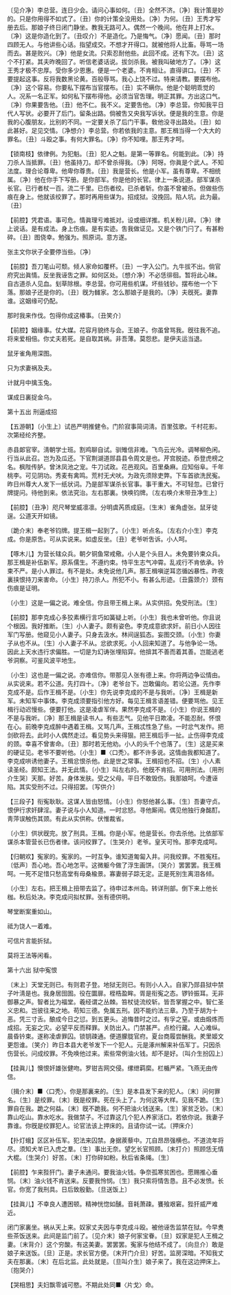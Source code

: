 <!-- { "loadSidebar": true } -->
〔见介净〕李总营。连日少会。请问心事如何。〔丑〕全然不济。〔净〕我计策是妙的。只是你用得不如式了。〔丑〕你的计策全没用处。〔净〕为何。〔丑〕王秀才写册去后。那娘子终日闭门静坐。教我无路可入。偶然一个晚间。他在井上打水。〔净〕这是你造化到了。〔丑叹介〕不是造化。乃是悔气。〔净〕愿闻。〔丑〕那时四顾无人。与他讲些心话。指望成交。不想才开得口。就被他将人比畜。辱骂一场而去。甚是败兴。〔净〕他是女流。只索忍耐他些。此回不成。还有下次。〔丑〕这个不打紧。其夫昨晚回了。听信老婆话说。拔剑杀我。被我叫破地方了。〔净〕这王秀才极不忠厚。受你多少恩惠。便是一个老婆。不肯相让。直得讲口。〔丑〕不要提起这事。反将我数黑论黄。百般辱骂。我心上饶不过。特来请教。要摆布他。〔净〕这个容易。你要私下摆布当官摆布。〔丑〕实不瞒你。他是个聪明乖觉的人。况系一名正军。如何私下摆布得他。必须当官吿理。明正其罪。方出这口气。〔净〕你果要吿他。〔丑〕他不仁。我不义。定要吿他。〔净〕李总营。你知我平日代人写状。必要开了后门。留条出路。倘被吿又央我写诉状。便是我的生意。你是我的心腹朋友。比别的不同。一定要关杀了后门干事。敎他没寻出路处。〔丑〕如此甚好。足见交情。〔净想介〕李总营。你若依我的主意。那王楫当得一个大大的罪名。〔丑〕斗殴之事。有何大罪名。〔净〕你不知哩。那王秀才呵。 

【锁南枝】依律例。为犯魁。〔丑〕犯人之魁。是第一等罪名。何能到此。〔净〕持刀杀人当抵罪。〔丑〕他虽持刀。却不曾杀得我。〔净〕阿呀。你眞是个武人。不知法度。理合论尊卑。他卑你尊贵。〔丑〕我是营长。他是小军。虽有尊卑。不相统属。〔净〕他在你手下写册。是你部军。你是他的长官。律上一条说道。部军谋杀长官。已行者杖一百。流二千里。已伤者绞。已杀者斩。你虽不曾被杀。但做些伤痕在身上。他就该绞罪了。那时再用些谋为。招成狱。没挽回。陷人坑。此为最。〔丑〕 

【前腔】凭君语。事可危。情眞理亏难抵对。设或细详推。机关粉儿碎。〔净〕律上说话。是有成法。身上伤痕。是有实迹。吿我做证见。又是个铁门闩了。有甚粉碎。〔丑〕图侥幸。勉强为。照原词。意方遂。

张主文你状子全要停当些。〔净〕 

【前腔】吾刀笔山可颓。倾人家命如覆杯。〔丑〕一字入公门。九牛拔不出。倘官府究出眞情。反坐我诬吿之罪。如何区处。〔想介净〕不必恁徘徊。暂将此心昧。自古道杀人见血。刬草除根。李总营。你可用些机谋。坏些钱钞。摆布他一个下落。那娘子还是你的。〔丑〕旣为雠家。怎么那娘子是我的。〔净〕夫旣死。妻靠谁。这姻缘可仍配。

那时我来作伐。包得你成这椿事。〔丑笑介〕 

【前腔】姻缘事。仗大媒。花容月貌终与会。王娘子。你虽曾骂我。旣往我不追。将来爱相倍。你丈夫若死。是自取其祸。非吾薄。莫怨悲。是伊夫运当退。

鼠牙雀角用深图。



只为求妻祸及夫。

计就月中擒玉兔。



谋成日裏捉金乌。 

第十五出
刑逼成招

【五游朝】〔小生上〕试邑严明推健令。门阶寂事简词淸。百里弦歌。千村花影。次第经纶齐整。

赤县郞官宰。淸朝学士班。割鸡聊自试。驯雉信非难。飞鸟云光冷。调琴柳色闲。行当从此召。岂为及瓜还。下官荆湖道郧县县令周文是也。芹宫脱迹。忝登虎榜之名。枫陛传胪。曾沐凤池之宠。牛刀试政。花邑观风。百里桑麻。应知俗阜。千年桃李。可见阴功。秀麦有禽鸣。荒村无犬吠。为政先须除吏弊。下车首欲洗民寃。昨日州尊大人发下一纸状词。乃是部军谋杀长官事。事干重大。不可轻忽。已曾行牌提问。待他到来。依法究治。左右那裏。快唤钧牌。〔左右唤介末带丑净生上〕 

【前腔】〔丑净〕咫尺琴堂威凛凛。分明虞芮质成庭。〔生末〕雀角虚张。鼠牙徒逞。公道天开如镜。

〔跪介末〕奉老爷钧牌。提王楫一起到了。〔小生〕听点名。〔左右介小生〕李克成。你是原吿。可从实说来。如虚反坐。〔丑〕老爷听吿诉。小人呵。 

【啄木儿】为营长辖众兵。朝夕铜鱼常戒儆。小人是个头目人。未免要钤束众兵。那王楫是补伍新军。原系儒生。不遵约束。恃平生志气冲霄。乱戎行不肯依承。钤束不严。是小人罪过。有不是处。未免说他几声。那王楫嗔逆耳恣循凶暴性。昨夜裏挟恨持刀来害命。〔小生〕持刀杀人。所犯不小。有甚么形迹。〔丑露颈介〕颈有伤痕是证明。

〔小生〕这是一偏之说。难全信。你且带王楫上来。从实供招。免受刑法。〔生〕 

【前腔】那李克成心多狡素横行言巧如簧疑上听。〔小生〕我也未曾听他。你且说个根因。我好推断。〔生〕小人妻子。颇有姿色。李克成意欲求奸。前日小人因往军门写册。他窥见小人妻子。只身去汲水。林间逞狐态。妄图交颈。〔小生〕你妻子从也不从。〔生〕小人妻子不从。忿欲求死。小人回来知道了。与他争论一场。因此上天水违行求偏胜。一切是为幻诪张埋陷穽。他揜其不善而着其善。岂能逃老爷洞察。可鉴风波平地生。

〔小生〕这也是一偏之说。亦难信你。带那见人张有德上来。你将两边争讼情由。从实说来。若不公道。先打四十。〔净〕老爷台下。岂敢偏向。若论公道。先作李克成不是。后作王楫不是。〔小生〕你先说李克成的不是与我听。〔净〕王楫是新军。未知军中事体。李克成须要指引他方好。每见王楫言语差错。便要骂他。见王楫行动迟慢些。便要打他。这是凌虐军伴。果然李克成不是。〔小生〕你说王楫的不是与我听。〔净〕那王楫是读书人。有些志气。见他平日欺凌。不能忍耐。怀恨在心。前晚李克成醉中遇着王楫。又骂几声。王楫忒性急了些。一时忿气发作。把剑砍将去。此时小人偶然走过。看见势头来得狠。把王楫后手一扯。止伤得李克成的颈。幸喜不曾害命。〔丑〕那时若无他劝。小人的头千个也落了。〔生〕这是买来的硬证见。老爷不要听他。〔小生〕■〈口秃〉。都不许多说。这情由我都知道了。李克成哄诱他妻子。王楫忿恨杀他。此是世之常事。王楫招也不招。〔生〕小人素读圣经。颇知王法。并无此情。〔小生〕叫左右的。他旣不肯招。可用刑法。〔用刑介生哭〕天那。好苦。身体发肤。受之父母。平日不敢毁伤。我那娘呵。今遭诬陷。其实受刑不过。只得招罢。〔写供介〕 

【三段子】衔寃耿耿。这谋人皆由怒情。〔小生〕你怒他甚么事。〔生〕吾妻守贞。恨伊行求奸肆淫。妻子说与小人知道。一时忿怒。寻他厮闹。偶见他独行身酩酊。靑萍误触伤其颈。有此从实供称。伏惟裁省。

〔小生〕供状旣完。放了刑具。王楫。你是小军。他是营长。你去杀他。比依部军谋杀本管营长已伤者律。该问绞罪了。〔生哭介〕老爷。皇天可怜。那李克成呵。 

【归朝欢】寃家的。寃家的。一时互争。谁知道匍匐入井。问我绞罪。不胜寃枉。〔低声〕吾心地。吾心地怎平。这微躯今做了浮生画饼。〔哭介〕罢罢罢。我王楫呵。一死不足惜只愁高堂有母桑楡景。寡妻弱子踪无定。正是死别生离泪各倾。

〔小生〕左右。把王楫上扭带去监了。待申过本州岛。转详刑部。倒下来上他长枷。秋后处决。李克成问拟杖罪。张有德供明。 

琴堂断案重如山。



祗为饶人一着难。

可信片言能折狱。



莫将王法等闲看。 

第十六出
狱中寃恨

〔末上〕天堂无则已。有则君子登。地狱无则已。有则小人入。自家乃郧县狱中禁子叶淸是也。我身居囹圄。役在圜扉。桎梏盈眸。胥是衔寃之态。锣铃振耳。无非御暴之声。智者比为福堂。羲经谓之丛棘。笞杖徒流绞斩。皆吾掌握之中。智仁圣义忠和。岂彼往来之地。苟知三德。免属五刑。因不能约法三章。乃至于胡为十恶。凭三寸舌。酿成今日之愆。到五更头。追悔昔时之过。有孚之窒。或由煅炼而成招。无妄之灾。必望平反而释罪。关防出入。门禁甚严。点检行藏。人心难纵。晨昏钤束。遂称凌虐罪囚。锁钥疎通。便道朦胧官府。夏台商履尝酬我。羑里姬文更怨谁。〔笑介〕昨日本县大老爷发下一个犯人。元是涿州解来补伍军丁。只因杀伤营长。问成绞罪。不免唤他过来。索些常例油火钱。却不是好。〔叫介生扮囚上〕 

【挂眞儿】懊恨奸雄张健吻。罗钳吉网交侵。缧绁羁縻。栏楯严紧。飞燕无由传信。

〔揖介末〕■〈口秃〉。你是那裏来的。〔生〕是本县发下来的犯人。〔末〕问何罪名。〔生〕是绞罪。〔末〕旣是绞罪。死在头上了。为何这等大样。见我不跪。〔生〕罪自在我。跪之何益。〔末〕旣不跪我。何不把油火钱送来。〔生〕家贫乏钞。〔末〕靠山吃山。靠水吃水。我做禁子。不过靠这几个犯人养家活口。若依你说。我妻子靠谁。你旣是绞罪犯人。论官法该上押床的。且请你试一试。〔押床介〕 

【扑灯蛾】区区补伍军。犯法来囚禁。身据蒺藜中。兀自昂昂强横也。不道流年将尽。须知犬羊已入虎之羣。〔生〕事出无奈。望乞长官照顾。〔末打介〕照顾恁无情大棍。〔生哭介〕好苦。〔末〕打你碎如粉。秋后省条绳。〔生〕 

【前腔】乍来狴犴门。妻子未通问。要我油火钱。争奈孤寒贫困也。愿赐推心垂悯。〔末〕油火钱不肯送来。反要我怜悯。〔生〕我只索将情吿恳。且不必发愤。长官。你宽了我刑具。日后致殷勤。〔旦送饭上〕 

【挂眞儿】不幸良人遭困顿。精神恍惚如醺。音耗萧疎。饔飱艰窘。狴犴威严难近。

闭门家裏坐。祸从天上来。奴家丈夫因与李克成斗殴。被他诬吿监禁在狱。今早煑些茶饭送来。此间是监门前了。〔见介末〕娘子何家宝眷。〔旦〕奴家是犯人王楫之妻。〔末背介〕这个穷酸。有这美妻。罢罢罢。寃家与他结不成了。〔向旦介〕敢是娘子来送饭。〔旦〕正是。求长官方便。〔末开门介旦〕好苦。监房深暗。不知我丈夫在那裏。〔末〕在后北监。此处就是。〔旦叫介生〕娘子来了。我在这边押床上。〔抱哭介〕 

【哭相思】夫妇飘零诚可愍。不期此处同■〈片戈〉命。

